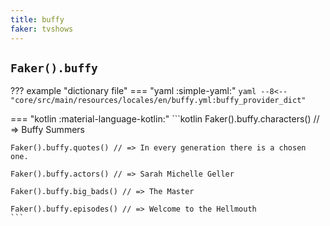 ```yaml
---
title: buffy
faker: tvshows
---
```


## `Faker().buffy`

??? example "dictionary file"
    === "yaml :simple-yaml:"
        ```yaml
        --8<-- "core/src/main/resources/locales/en/buffy.yml:buffy_provider_dict"
        ```

=== "kotlin :material-language-kotlin:"
    ```kotlin
    Faker().buffy.characters() // => Buffy Summers

    Faker().buffy.quotes() // => In every generation there is a chosen one.

    Faker().buffy.actors() // => Sarah Michelle Geller

    Faker().buffy.big_bads() // => The Master

    Faker().buffy.episodes() // => Welcome to the Hellmouth
    ```
